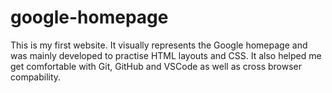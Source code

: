 # google-homepage

This is my first website. It visually represents the Google homepage and was mainly developed to practise HTML layouts and CSS. It also helped me get comfortable with Git, GitHub and VSCode as well as cross browser compability.
